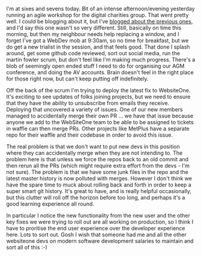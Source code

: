 I'm at sixes and sevens today.  Bit of an intense afternoon/evening yesterday running an agile workshop for the digital charities group.  That went pretty well.  I could be blogging about it, but I've [blogged about the previous ones](https://medium.com/agileventures/agile-project-management-for-nonprofits-e6001e13304b), and I'd say this one wasn't so very different.  Still, basically on time this morning, but then my neighbour needs help replacing a window, and I forget I've got a WebDev mob at 9:30am, so no time for breakfast, but we do get a new trialist in the session, and that feels good.  That done I splash around, get some github code reviewed, sort out social media, run the martin fowler scrum, but don't feel like I'm making much progress.  There's a blob of seemingly open ended stuff I need to do for organising our AGM conference, and doing the AV accounts.  Brain doesn't feel in the right place for those right now, but can't keep putting off indefinitely.

Off the back of the scrum I'm trying to deploy the latest fix to WebsiteOne.  It's exciting to see updates of folks joining projects, but we need to ensure that they have the ability to unsubscribe from emails they receive.  Deploying that uncovered a variety of issues.  One of our new members managed to accidentally merge their own PR ... we have that issue because anyone we add to the WebSiteOne team to be able to be assigned to tickets in waffle can then merge PRs.  Other projects like MetPlus have a separate repo for their waffle and their codebase in order to avoid this issue.

The real problem is that we don't want to put new devs in this position where they can accidentally merge when they are not intending to.  The problem here is that unless we force the repos back to an old commit and then rerun all the PRs (which might require extra effort from the devs - I'm not sure).  The problem is that we have some junk files in the repo and the latest master history is now polluted with merges.  However I don't think we have the spare time to muck about rolling back and forth in order to keep a super smart git history.  It's great to have, and is really helpful occasionally, but this clutter will roll off the horizon before too long, and perhaps it's a good learning experience all round.

In particular I notice the new functionality from the new user and the other key fixes we were trying to roll out are all working on production, so I think I have to proritise the end user experience over the developer experience here.  Lots to sort out.  Gosh I wish that someone had me and all the other websiteone devs on modern software development salaries to maintain and sort all of this :-)
